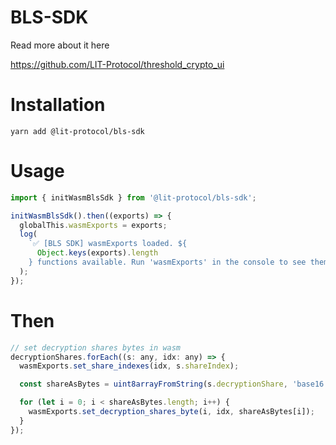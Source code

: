 # BLS-SDK

Read more about it here

https://github.com/LIT-Protocol/threshold_crypto_ui

# Installation

```
yarn add @lit-protocol/bls-sdk
```

# Usage

```js
import { initWasmBlsSdk } from '@lit-protocol/bls-sdk';

initWasmBlsSdk().then((exports) => {
  globalThis.wasmExports = exports;
  log(
    `✅ [BLS SDK] wasmExports loaded. ${
      Object.keys(exports).length
    } functions available. Run 'wasmExports' in the console to see them.`
  );
});
```

# Then

```js
// set decryption shares bytes in wasm
decryptionShares.forEach((s: any, idx: any) => {
  wasmExports.set_share_indexes(idx, s.shareIndex);

  const shareAsBytes = uint8arrayFromString(s.decryptionShare, 'base16');

  for (let i = 0; i < shareAsBytes.length; i++) {
    wasmExports.set_decryption_shares_byte(i, idx, shareAsBytes[i]);
  }
});
```

